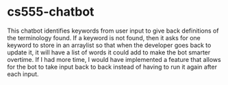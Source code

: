 # cs555-chatbot

This chatbot identifies keywords from user input to give back definitions of the terminology found. If a keyword is not found, then it asks for one keyword to store in an arraylist so that when the developer goes back to update it, it will have a list of words it could add to make the bot smarter overtime.
If I had more time, I would have implemented a feature that allows for the bot to take input back to back instead of having to run it again after each input.
